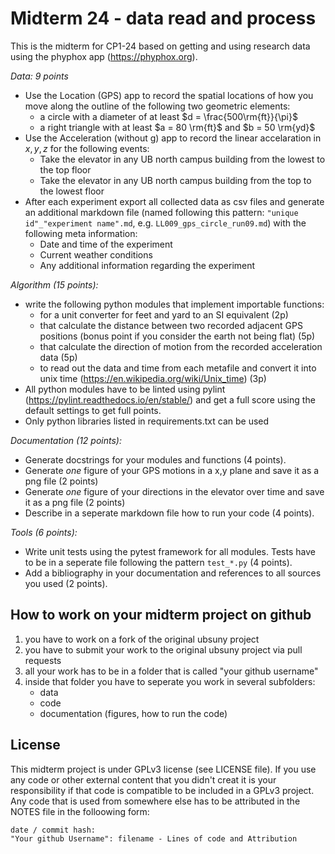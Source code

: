 # Midterm 24 - data read and process

This is the midterm for CP1-24 based on getting and using research data using the phyphox app (https://phyphox.org).

*Data: 9 points*
- Use the Location (GPS) app to record the spatial locations of how you move along the outline of the  following two geometric elements:
   - a circle with a diameter of at least $d = \frac{500\rm{ft}}{\pi}$
   - a right triangle with at least $a = 80 \rm{ft}$ and $b = 50 \rm{yd}$
- Use the Acceleration (without g) app to record the linear accelaration in $x,y,z$ for the following events:
   - Take the elevator in any UB north campus building from the lowest to the top floor
   - Take the elevator in any UB north campus building from the top to the lowest floor
- After each experiment export all collected data as csv files and generate an additional markdown file (named following this pattern: `"unique id"_"experiment name".md`, e.g. `LL009_gps_circle_run09.md`) with the following meta information:
   - Date and time of the experiment
   - Current weather conditions
   - Any additional information regarding the experiment

*Algorithm (15 points):*
- write the following python modules that implement importable functions:
   - for a unit converter for feet and yard to an SI equivalent (2p)
   - that calculate the distance between two recorded adjacent GPS positions (bonus point if you consider the earth not being flat) (5p)
   - that calculate the direction of motion from the recorded acceleration data (5p)
   - to read out the data and time from each metafile and convert it into unix time (https://en.wikipedia.org/wiki/Unix_time) (3p)
- All python modules have to be linted using pylint (https://pylint.readthedocs.io/en/stable/) and get a full score using the default settings to get full points.
- Only python libraries listed in requirements.txt can be used

*Documentation (12 points):*
- Generate docstrings for your modules and functions (4 points).
- Generate *one* figure of your GPS motions in a x,y plane and save it as a png file (2 points)
- Generate *one* figure of your directions in the elevator over time and save it as a png file (2 points)
- Describe in a seperate markdown file how to run your code (4 points).

*Tools (6 points):*
- Write unit tests using the pytest framework for all modules. Tests have to be in a seperate file following the pattern `test_*.py` (4 points).
- Add a bibliography in your documentation and references to all sources you used (2 points).

## How to work on your midterm project on github

1. you have to work on a fork of the original ubsuny project
2. you have to submit your work to the original ubsuny project via pull requests
3. all your work has to be in a folder that is called "your github username"
4. inside that folder you have to seperate you work in several subfolders:
     - data
     - code
     - documentation (figures, how to run the code)



## License
This midterm project is under GPLv3 license (see LICENSE file).
If you use any code or other external content that you didn't creat it is your responsibility if that code is compatible to be included in a GPLv3 project. Any code that is used from somewhere else has to be attributed in the NOTES file in the folloowing form:

``` text
date / commit hash:
"Your github Username": filename - Lines of code and Attribution
```
